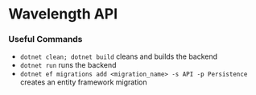 # Wavelength API

### Useful Commands
- `dotnet clean; dotnet build` cleans and builds the backend
- `dotnet run` runs the backend
- `dotnet ef migrations add <migration_name> -s API -p Persistence` creates an entity framework migration